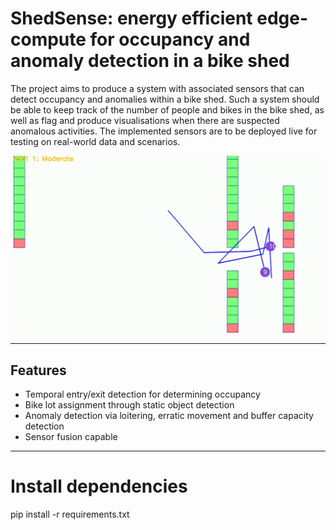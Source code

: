 # ShedSense: energy efficient edge-compute for occupancy and anomaly detection in a bike shed

The project aims to produce a system with associated sensors that can detect occupancy and
anomalies within a bike shed. Such a system should be able to keep track of the number of
people and bikes in the bike shed, as well as flag and produce visualisations when there are
suspected anomalous activities. The implemented sensors are to be deployed live for testing on
real-world data and scenarios.


![example image](https://github.com/jingxuan19/ShedSense/blob/main/examples/example_img.png)

---

## Features

- Temporal entry/exit detection for determining occupancy
- Bike lot assignment through static object detection 
- Anomaly detection via loitering, erratic movement and buffer capacity detection
- Sensor fusion capable

---

# Install dependencies
pip install -r requirements.txt
